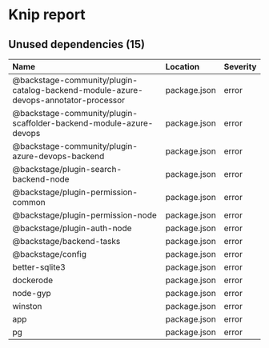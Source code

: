 # Knip report

## Unused dependencies (15)

| Name                                                                                | Location     | Severity |
| :---------------------------------------------------------------------------------- | :----------- | :------- |
| @backstage-community/plugin-catalog-backend-module-azure-devops-annotator-processor | package.json | error    |
| @backstage-community/plugin-scaffolder-backend-module-azure-devops                  | package.json | error    |
| @backstage-community/plugin-azure-devops-backend                                    | package.json | error    |
| @backstage/plugin-search-backend-node                                               | package.json | error    |
| @backstage/plugin-permission-common                                                 | package.json | error    |
| @backstage/plugin-permission-node                                                   | package.json | error    |
| @backstage/plugin-auth-node                                                         | package.json | error    |
| @backstage/backend-tasks                                                            | package.json | error    |
| @backstage/config                                                                   | package.json | error    |
| better-sqlite3                                                                      | package.json | error    |
| dockerode                                                                           | package.json | error    |
| node-gyp                                                                            | package.json | error    |
| winston                                                                             | package.json | error    |
| app                                                                                 | package.json | error    |
| pg                                                                                  | package.json | error    |
